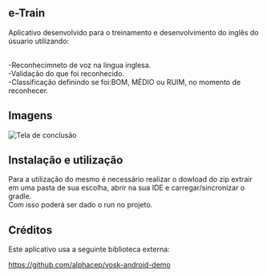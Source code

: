 ## e-Train

<p> Aplicativo desenvolvido para o treinamento e desenvolvimento do inglês do úsuario utilizando: <p/>
<br>-Reconhecimneto de voz na lingua inglesa.
<br>-Validação do que foi reconhecido.
<br>-Classificação definindo se foi:BOM, MÉDIO ou RUIM, no momento de reconhecer.

## Imagens

![Tela de conclusão](e-Train/app/src/main/assets/Conclusão.jpg)

## Instalação e utilização

Para a utilização do mesmo é necessário realizar o dowload do zip extrair em uma pasta de sua escolha, abrir na sua IDE e carregar/sincronizar o gradle.
<br>Com isso poderá ser dado o run no projeto.

 
## Créditos
Este aplicativo usa a seguinte biblioteca externa:

https://github.com/alphacep/vosk-android-demo
